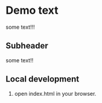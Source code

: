 # Demo text

some text!!!

## Subheader

some text!!

## Local development
1. open index.html in your browser.